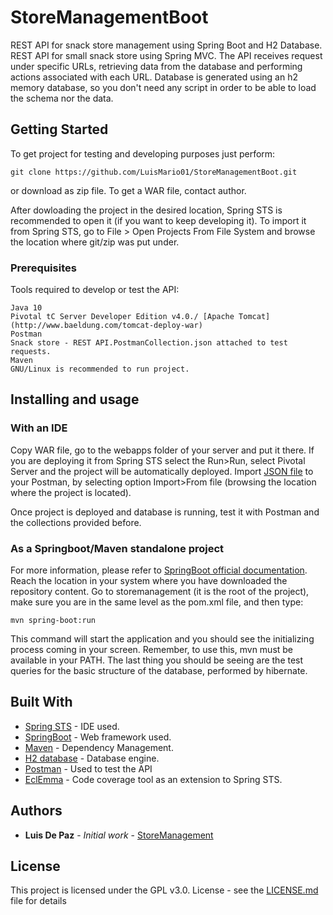 # StoreManagementBoot
REST API for snack store management using Spring Boot and H2 Database. REST API for small snack store using Spring MVC.
The API receives request under specific URLs, retrieving data from the database and performing actions associated with each
URL.
Database is generated using an h2 memory database, so you don't need any script in order to be able to load the schema nor the data.

## Getting Started

To get project for testing and developing purposes just perform:

```
git clone https://github.com/LuisMario01/StoreManagementBoot.git
```

or download as zip file. To get a WAR file, contact author.

After dowloading the project in the desired location, Spring STS is recommended to open it (if you want to keep developing it).
To import it from Spring STS, go to File > Open Projects From File System and browse the location where git/zip was put under.

### Prerequisites
Tools required to develop or test the API:

```
Java 10
Pivotal tC Server Developer Edition v4.0./ [Apache Tomcat](http://www.baeldung.com/tomcat-deploy-war)
Postman
Snack store - REST API.PostmanCollection.json attached to test requests.
Maven 
GNU/Linux is recommended to run project.
```

## Installing and usage

### With an IDE
Copy WAR file, go to the webapps folder of your server and put it  there.
If you are deploying it from Spring STS select the Run>Run, select Pivotal Server and the project will be automatically deployed.
Import [JSON file](StoreManagementBoot.PostmanCollection.json) to your Postman, by selecting option Import>From file (browsing the location where the project is located).

Once project is deployed and database is running, test it with Postman and the collections provided before.

### As a Springboot/Maven standalone project
For more information, please refer to [SpringBoot official documentation](https://spring.io/guides/gs/spring-boot/).
Reach the location in your system where you have downloaded the repository content. Go to storemanagement (it is the root of the project), make sure you are in the same level as the pom.xml file, and then type:

```
mvn spring-boot:run
```
This command will start the application and you should see the initializing process coming in your screen. Remember, to use this, mvn must be available in your PATH. The last thing you should be seeing are the test queries for the basic structure of the database, performed by hibernate.

## Built With

* [Spring STS](https://spring.io/tools) - IDE used.
* [SpringBoot](https://spring.io/projects/spring-boot) - Web framework used.
* [Maven](https://maven.apache.org/) - Dependency Management.
* [H2 database](http://www.h2database.com/html/main.html) - Database engine.
* [Postman](https://www.getpostman.com/) - Used to test the API
* [EclEmma](https://www.eclemma.org/) - Code coverage tool as an extension to Spring STS.

## Authors

* **Luis De Paz** - *Initial work* - [StoreManagement](https://github.com/LuisMario01/StoreManagement)

## License

This project is licensed under the GPL v3.0. License - see the [LICENSE.md](LICENSE.md) file for details




